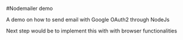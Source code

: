 #Nodemailer demo

A demo on how to send email with Google OAuth2 through NodeJs

Next step would be to implement this with with browser functionalities
